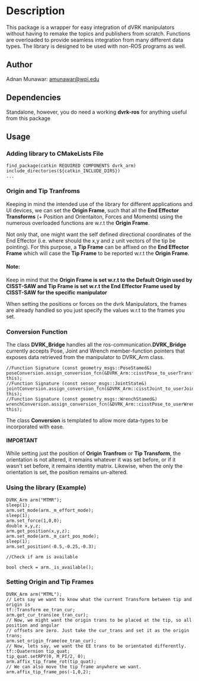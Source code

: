 # Description
This package is a wrapper for easy integration of dVRK manipulators without having to remake 
the topics and publishers from scratch. Functions are overloaded to provide seamless integration 
from many different data types. The library is designed to be used with non-ROS programs as well.

## Author
Adnan Munawar: amunawar@wpi.edu

## Dependencies
Standalone, however, you do need a working **dvrk-ros** for anything useful from this package

## Usage

### Adding library to CMakeLists File
    find_package(catkin REQUIRED COMPONENTS dvrk_arm)
    include_directories(${catkin_INCLUDE_DIRS})
    ...
### Origin and Tip Tranfroms
Keeping in mind the intended use of the library for different applications and UI devices, we can 
set the **Origin Frame**, such that all the **End Effector Transforms** (+ Position and Orientaiton, Forces and Moments)
using the numerous overloaded functions are w.r.t the **Origin Frame**. 

Not only that, one might want the self defined directional coordinates of the End Effector (i.e. where should the x,y and z unit vectors of the tip be pointing). For this purpose, a **Tip Frame** can be affixed on the **End Effector Frame** which will case the **Tip Frame** to be reported w.r.t the **Origin Frame**.

#### Note:
Keep in mind that the **Origin Frame is set w.r.t to the Default Origin used by CISST-SAW and Tip Frame is set w.r.t the End Effector Frame used by CISST-SAW for the specific manipulator**

When setting the positions or forces on the dvrk Manipulators, the frames are already handled so you just specify
the values w.r.t to the frames you set.

### Conversion Function
The class **DVRK_Bridge** handles all the ros-communication.**DVRK_Bridge** currently accepts Pose, Joint and Wrench member-function pointers that exposes data retrieved from the manipulator to DVRK_Arm class.

    //Function Signature (const geometry_msgs::PoseStamed&)
    poseConversion.assign_conversion_fcn(&DVRK_Arm::cisstPose_to_userTransform, this);
    //Function Signature (const sensor_msgs::JointState&)
    jointConversion.assign_conversion_fcn(&DVRK_Arm::cisstJoint_to_userJoint, this);
    //Function Signature (const geometry_msgs::WrenchStamed&)
    wrenchConversion.assign_conversion_fcn(&DVRK_Arm::cisstPose_to_userWrench, this);
    
The class **Conversion** is templated to allow more data-types to be incorporated with ease.
    
#### IMPORTANT
While setting just the position of **Origin Tranfrom** or **Tip Transform**, the orientation is not altered, it remains whatever it was set before, or if it wasn't set before, it remains identity matrix. Likewise, when the only the orientation is set, the position remains un-altered.

### Using the library (Example)
    DVRK_Arm arm("MTMR");
    sleep(1);
    arm.set_mode(arm._m_effort_mode);
    sleep(1);
    arm.set_force(1,0,0);
    double x,y,z;
    arm.get_position(x,y,z);
    arm.set_mode(arm._m_cart_pos_mode);
    sleep(1);
    arm.set_position(-0.5,-0.25,-0.3);
    
    //Check if arm is available
    
    bool check = arm._is_available();
    
### Setting Origin and Tip Frames
    DVRK_Arm arm("MTML");
    // Lets say we want to know what the current Transform between tip and origin is
    tf::Transform ee_tran_cur;
    arm.get_cur_trans(ee_tran_cur);
    // Now, we might want the origin trans to be placed at the tip, so all position and angular
    // offsets are zero. Just take the cur_trans and set it as the origin trans;
    arm.set_origin_frame(ee_tran_cur);
    // Now, lets say, we want the EE trans to be orientated differently.
    tf::Quaternion tip_quat;
    tip_quat.setRPY(0, M_PI/2, 0);
    arm.affix_tip_frame_rot(tip_quat);
    // We can also move the tip frame anywhere we want.
    arm.affix_tip_frame_pos(-1,0,2);
